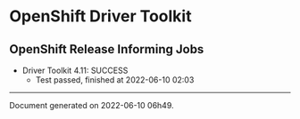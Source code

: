 
OpenShift Driver Toolkit
========================

OpenShift Release Informing Jobs
--------------------------------



* Driver Toolkit 4.11: SUCCESS
  - Test passed, finished at 2022-06-10 02:03






---
Document generated on 2022-06-10 06h49.
